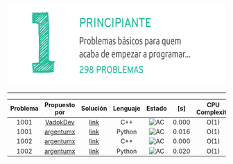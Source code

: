 <p align="center">
  <img width="690" height="184" src="/misc/uri_principiante.png">
</p>

---

| Problema     | Propuesto por | Solución     | Lenguaje | Estado | [s] | CPU Complexity| Memory Complexity | Commentario|
|  :----:       |    :----:   |           :----:  |           :----:  |            :----:  |            :----:  |            :----:  |            :----:  |             :----:  | 
| 1001| [VadokDev](https://github.com/VadokDev)    | [link](soluciones/URI/problemas/1001/1001_VadokDev.cpp)   | C++| ![AC](https://placehold.it/40/32CD32/FFFFFF?text=AC) | 0.000 | O(1) | O(1) | -|
| 1001  | [argentumx](https://github.com/argentumx)      | [link](soluciones/URI/problemas/principiante/1001/1001_argentumx.py)    |Python|![AC](https://placehold.it/40/32CD32/FFFFFF?text=AC)|0.016| O(1) | O(1) | -|
|1002  | [argentumx](https://github.com/argentumx)| [link](soluciones/URI/problemas/principiante/1001/1002_argentumx.cpp)|C++|![AC](https://placehold.it/40/32CD32/FFFFFF?text=AC)|0.000| O(1) | O(1) | -|
|1002  | [argentumx](https://github.com/argentumx)| [link](soluciones/URI/problemas/principiante/1001/1002_argentumx.py)    |Python|![AC](https://placehold.it/40/32CD32/FFFFFF?text=AC)|0.020| O(1) | O(1) | -|

